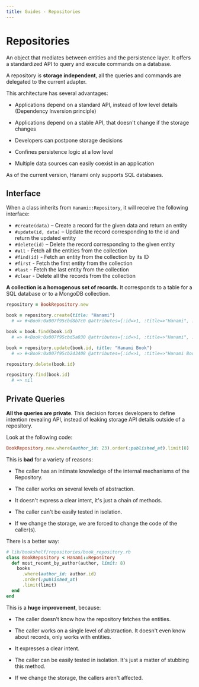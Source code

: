```yaml
---
title: Guides - Repositories
---
```


# Repositories

An object that mediates between entities and the persistence layer.
It offers a standardized API to query and execute commands on a database.

A repository is **storage independent**, all the queries and commands are
delegated to the current adapter.

This architecture has several advantages:

  * Applications depend on a standard API, instead of low level details
    (Dependency Inversion principle)

  * Applications depend on a stable API, that doesn't change if the
    storage changes

  * Developers can postpone storage decisions

  * Confines persistence logic at a low level

  * Multiple data sources can easily coexist in an application

<p class="warning">
  As of the current version, Hanami only supports SQL databases.
</p>

## Interface

When a class inherits from `Hanami::Repository`, it will receive the following interface:

  * `#create(data)` – Create a record for the given data and return an entity
  * `#update(id, data)` – Update the record corresponding to the id and return the updated entity
  * `#delete(id)` – Delete the record corresponding to the given entity
  * `#all` - Fetch all the entities from the collection
  * `#find(id)` - Fetch an entity from the collection by its ID
  * `#first` - Fetch the first entity from the collection
  * `#last`  - Fetch the last entity from the collection
  * `#clear` - Delete all the records from the collection

**A collection is a homogenous set of records.**
It corresponds to a table for a SQL database or to a MongoDB collection.

```ruby
repository = BookRepository.new

book = repository.create(title: "Hanami")
  # => #<Book:0x007f95cbd8b7c0 @attributes={:id=>1, :title=>"Hanami", :created_at=>2016-11-13 16:02:37 UTC, :updated_at=>2016-11-13 16:02:37 UTC}>

book = book.find(book.id)
  # => #<Book:0x007f95cbd5a030 @attributes={:id=>1, :title=>"Hanami", :created_at=>2016-11-13 16:02:37 UTC, :updated_at=>2016-11-13 16:02:37 UTC}>

book = repository.update(book.id, title: "Hanami Book")
  # => #<Book:0x007f95cb243408 @attributes={:id=>1, :title=>"Hanami Book", :created_at=>2016-11-13 16:02:37 UTC, :updated_at=>2016-11-13 16:03:34 UTC}>

repository.delete(book.id)

repository.find(book.id)
  # => nil
```

## Private Queries

**All the queries are private**.
This decision forces developers to define intention revealing API, instead of leaking storage API details outside of a repository.

Look at the following code:

```ruby
BookRepository.new.where(author_id: 23).order(:published_at).limit(8)
```

This is **bad** for a variety of reasons:

  * The caller has an intimate knowledge of the internal mechanisms of the Repository.

  * The caller works on several levels of abstraction.

  * It doesn't express a clear intent, it's just a chain of methods.

  * The caller can't be easily tested in isolation.

  * If we change the storage, we are forced to change the code of the caller(s).

There is a better way:

```ruby
# lib/bookshelf/repositories/book_repository.rb
class BookRepository < Hanami::Repository
  def most_recent_by_author(author, limit: 8)
    books
      .where(author_id: author.id)
      .order(:published_at)
      .limit(limit)
  end
end
```

This is a **huge improvement**, because:

  * The caller doesn't know how the repository fetches the entities.

  * The caller works on a single level of abstraction. It doesn't even know about records, only works with entities.

  * It expresses a clear intent.

  * The caller can be easily tested in isolation. It's just a matter of stubbing this method.

  * If we change the storage, the callers aren't affected.
